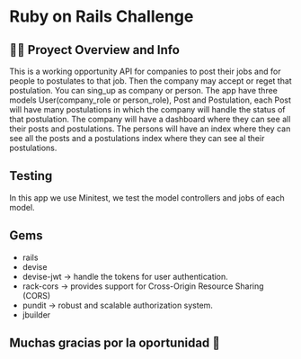 # Ruby on Rails Challenge

## 👩‍💻 Proyect Overview and Info

This is a working opportunity API for companies to post their jobs and for people to postulates to that job. Then the company may accept or reget that postulation.
You can sing_up as company or person.
The app have three models User(company_role or person_role), Post and Postulation, each Post will have many postulations in which the company will handle the status of that postulation.
The company will have a dashboard where they can see all their posts and postulations.
The persons will have an index where they can see all the posts and a postulations index where they can see al their postulations.

## Testing

In this app we use Minitest, we test the model controllers and jobs of each model.

## Gems
- rails
- devise
- devise-jwt -> handle the tokens for user authentication.
- rack-cors -> provides support for Cross-Origin Resource Sharing (CORS)
- pundit -> robust and scalable authorization system.
- jbuilder

## Muchas gracias por la oportunidad 💪
